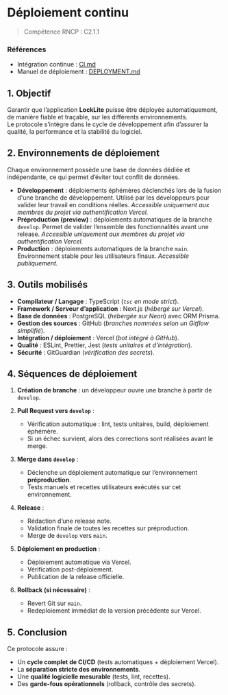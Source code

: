# Déploiement continu

> Compétence RNCP : C2.1.1

### Références

- Intégration continue : [CI.md](CI.md)
- Manuel de déploiement : [DEPLOYMENT.md](DEPLOYMENT.md)

## 1. Objectif

Garantir que l’application **LockLite** puisse être déployée automatiquement, de manière fiable et traçable, sur les
différents environnements.  
Le protocole s’intègre dans le cycle de développement afin d’assurer la qualité, la performance et la stabilité du
logiciel.

## 2. Environnements de déploiement

Chaque environnement possède une base de données dédiée et indépendante, ce qui permet d’éviter tout conflit de données.

- **Développement** : déploiements éphémères déclenchés lors de la fusion d'une branche de développement. Utilisé par les développeurs pour
  valider leur travail en conditions réelles. _Accessible uniquement aux membres du projet via authentification Vercel._
- **Préproduction (preview)** : déploiements automatiques de la branche `develop`. Permet de valider l’ensemble des
  fonctionnalités avant une release. _Accessible uniquement aux membres du projet via authentification Vercel._
- **Production** : déploiements automatiques de la branche `main`. Environnement stable pour
  les utilisateurs finaux. _Accessible publiquement._

## 3. Outils mobilisés

- **Compilateur / Langage** : TypeScript (_`tsc` en mode strict_).
- **Framework / Serveur d’application** : Next.js (_hébergé sur Vercel_).
- **Base de données** : PostgreSQL (_hébergée sur Neon_) avec ORM Prisma.
- **Gestion des sources** : GitHub (_branches nommées selon un Gitflow simplifié_).
- **Intégration / déploiement** : Vercel (_bot intégré à GitHub_).
- **Qualité** : ESLint, Prettier, Jest (_tests unitaires et d’intégration_).
- **Sécurité** : GitGuardian (_vérification des secrets_).

## 4. Séquences de déploiement

1. **Création de branche** : un développeur ouvre une branche à partir de `develop`.
2. **Pull Request vers `develop`** :
   - Vérification automatique : lint, tests unitaires, build, déploiement éphémère.
   - Si un échec survient, alors des corrections sont réalisées avant le merge.

3. **Merge dans `develop`** :
   - Déclenche un déploiement automatique sur l’environnement **préproduction**.
   - Tests manuels et recettes utilisateurs exécutés sur cet environnement.

4. **Release** :
   - Rédaction d’une release note.
   - Validation finale de toutes les recettes sur préproduction.
   - Merge de `develop` vers `main`.

5. **Déploiement en production** :
   - Déploiement automatique via Vercel.
   - Vérification post-déploiement.
   - Publication de la release officielle.

6. **Rollback (si nécessaire)** :
   - Revert Git sur `main`.
   - Redeploiement immédiat de la version précédente sur Vercel.

## 5. Conclusion

Ce protocole assure :

- Un **cycle complet de CI/CD** (tests automatiques + déploiement Vercel).
- La **séparation stricte des environnements**.
- Une **qualité logicielle mesurable** (tests, lint, recettes).
- Des **garde-fous opérationnels** (rollback, contrôle des secrets).
